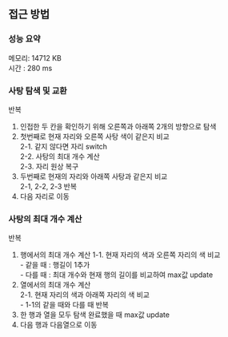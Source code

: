 ## 접근 방법

### 성능 요약
메모리: 14712 KB	
시간 : 280 ms

### 사탕 탐색 및 교환
반복
1. 인접한 두 칸을 확인하기 위해 오른쪽과 아래쪽 2개의 방향으로 탐색
2. 첫번째로 현재 자리와 오른쪽 사탕 색이 같은지 비교 <br>
	2-1. 같지 않다면 자리 switch <br>
	2-2. 사탕의 최대 개수 계산 <br>
	2-3. 자리 원상 복구 <br>
3. 두번째로 현재의 자리와 아래쪽 사탕과 같은지 비교<br>
	2-1, 2-2, 2-3 반복
4. 다음 자리로 이동

### 사탕의 최대 개수 계산
반복
1. 행에서의 최대 개수 계산
	1-1. 현재 자리의 색과 오른쪽 자리의 색 비교<br>
		- 같을 때 : 행길이 1추가<br>
		- 다를 때 : 최대 개수와 현재 행의 길이를 비교하여 max값 update<br>
2. 열에서의 최대 개수 계산<br>
	2-1. 현재 자리의 색과 아래쪽 자리의 색 비교<br>
		- 1-1의 같을 때와 다를 때 반복<br>
3. 한 행과 열을 모두 탐색 완료했을 때 max값 update<br>
4. 다음 행과 다음열으로 이동
